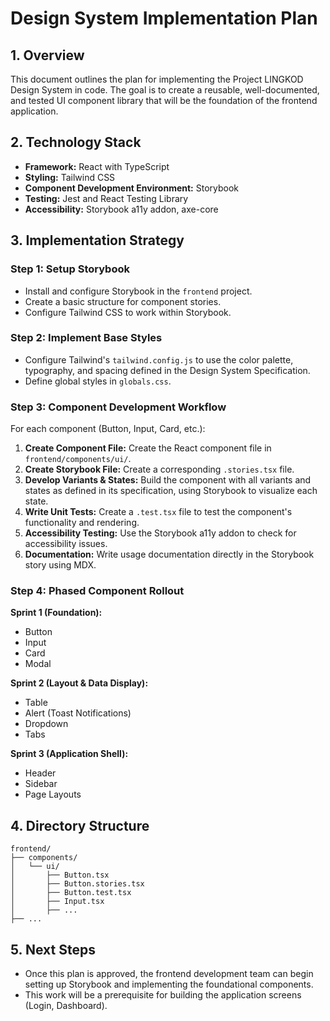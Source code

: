 # Design System Implementation Plan

## 1. Overview

This document outlines the plan for implementing the Project LINGKOD Design System in code. The goal is to create a reusable, well-documented, and tested UI component library that will be the foundation of the frontend application.

## 2. Technology Stack

- **Framework:** React with TypeScript
- **Styling:** Tailwind CSS
- **Component Development Environment:** Storybook
- **Testing:** Jest and React Testing Library
- **Accessibility:** Storybook a11y addon, axe-core

## 3. Implementation Strategy

### Step 1: Setup Storybook

- Install and configure Storybook in the `frontend` project.
- Create a basic structure for component stories.
- Configure Tailwind CSS to work within Storybook.

### Step 2: Implement Base Styles

- Configure Tailwind's `tailwind.config.js` to use the color palette, typography, and spacing defined in the Design System Specification.
- Define global styles in `globals.css`.

### Step 3: Component Development Workflow

For each component (Button, Input, Card, etc.):

1.  **Create Component File:** Create the React component file in `frontend/components/ui/`.
2.  **Create Storybook File:** Create a corresponding `.stories.tsx` file.
3.  **Develop Variants & States:** Build the component with all variants and states as defined in its specification, using Storybook to visualize each state.
4.  **Write Unit Tests:** Create a `.test.tsx` file to test the component's functionality and rendering.
5.  **Accessibility Testing:** Use the Storybook a11y addon to check for accessibility issues.
6.  **Documentation:** Write usage documentation directly in the Storybook story using MDX.

### Step 4: Phased Component Rollout

**Sprint 1 (Foundation):**
- Button
- Input
- Card
- Modal

**Sprint 2 (Layout & Data Display):**
- Table
- Alert (Toast Notifications)
- Dropdown
- Tabs

**Sprint 3 (Application Shell):**
- Header
- Sidebar
- Page Layouts

## 4. Directory Structure

```
frontend/
├── components/
│   └── ui/
│       ├── Button.tsx
│       ├── Button.stories.tsx
│       ├── Button.test.tsx
│       ├── Input.tsx
│       ├── ...
├── ...
```

## 5. Next Steps

- Once this plan is approved, the frontend development team can begin setting up Storybook and implementing the foundational components.
- This work will be a prerequisite for building the application screens (Login, Dashboard).
